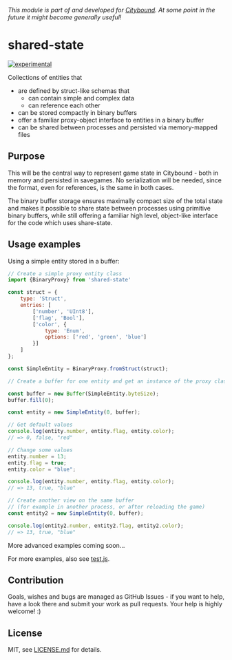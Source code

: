 *This module is part of and developed for [Citybound](http://cityboundsim.com).
At some point in the future it might become generally useful!*

# shared-state

[![experimental](http://badges.github.io/stability-badges/dist/experimental.svg)](http://github.com/badges/stability-badges)

Collections of entities that
- are defined by struct-like schemas that
    - can contain simple and complex data
    - can reference each other
- can be stored compactly in binary buffers
- offer a familiar proxy-object interface to entities in a binary buffer
- can be shared between processes and persisted via memory-mapped files

## Purpose

This will be the central way to represent game state in Citybound -
both in memory and persisted in savegames.
No serialization will be needed, since the format, even for references,
is the same in both cases.

The binary buffer storage ensures maximally compact size of the total state
and makes it possible to share state between processes using primitive binary buffers,
while still offering a familiar high level, object-like interface for the code which uses share-state.

## Usage examples

Using a simple entity stored in a buffer:
```javascript
// Create a simple proxy entity class
import {BinaryProxy} from 'shared-state'

const struct = {
    type: 'Struct',
    entries: [
        ['number', 'UInt8'],
        ['flag', 'Bool'],
        ['color', {
            type: 'Enum',
            options: ['red', 'green', 'blue']
        }]
    ]
};

const SimpleEntity = BinaryProxy.fromStruct(struct);

// Create a buffer for one entity and get an instance of the proxy class as a view on the buffer.

const buffer = new Buffer(SimpleEntity.byteSize);
buffer.fill(0);

const entity = new SimpleEntity(0, buffer);

// Get default values
console.log(entity.number, entity.flag, entity.color);
// => 0, false, "red"

// Change some values
entity.number = 13;
entity.flag = true;
entity.color = "blue";

console.log(entity.number, entity.flag, entity.color);
// => 13, true, "blue"

// Create another view on the same buffer
// (for example in another process, or after reloading the game)
const entity2 = new SimpleEntity(0, buffer);

console.log(entity2.number, entity2.flag, entity2.color);
// => 13, true, "blue"
```

More advanced examples coming soon...

For more examples, also see [test.js](http://github.com/citybound/shared-state/blob/master/test.js).

## Contribution

Goals, wishes and bugs are managed as GitHub Issues - if you want to help, have a look there and submit your work as pull requests.
Your help is highly welcome! :)

## License

MIT, see [LICENSE.md](http://github.com/citybound/shared-state/blob/master/LICENSE.md) for details.
